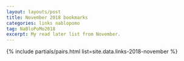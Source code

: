 ```yaml
---
layout: layouts/post
title: November 2018 bookmarks
categories: links nablopomo
tag: NaBloPoMo2018
excerpt: My read later list from November.
---
```


{% include partials/pairs.html list=site.data.links-2018-november %}

